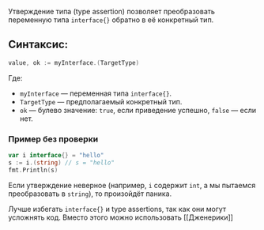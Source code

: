 Утверждение типа (type assertion) позволяет преобразовать переменную типа `interface{}` обратно в её конкретный тип.

## Синтаксис:
```go
value, ok := myInterface.(TargetType)
```

Где:
- `myInterface` — переменная типа `interface{}`.
- `TargetType` — предполагаемый конкретный тип.
- `ok` — булево значение: `true`, если приведение успешно, `false` — если нет.
### Пример без проверки
```go
var i interface{} = "hello"
s := i.(string) // s = "hello"
fmt.Println(s)
```

Если утверждение неверное (например, `i` содержит `int`, а мы пытаемся преобразовать в `string`), то произойдёт паника.

Лучше избегать `interface{}` и type assertions, так как они могут усложнять код. Вместо этого можно использовать [[Дженерики]]